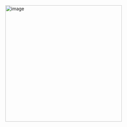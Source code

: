 <img width="362" alt="image" src="https://github.com/user-attachments/assets/2e96ae8a-c649-4444-8c26-b23d6de1cea8" />

